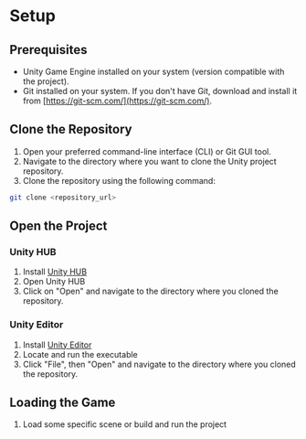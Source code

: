 # Setup
## Prerequisites

- Unity Game Engine installed on your system (version compatible with the project).
- Git installed on your system. If you don't have Git, download and install it from [https://git-scm.com/](https://git-scm.com/).

## Clone the Repository

1. Open your preferred command-line interface (CLI) or Git GUI tool.
2. Navigate to the directory where you want to clone the Unity project repository.
3. Clone the repository using the following command:

```bash
git clone <repository_url>
```
## Open the Project
### Unity HUB
1. Install [Unity HUB](https://unity.com/download)
2. Open Unity HUB
3. Click on "Open" and navigate to the directory where you cloned the repository.

### Unity Editor
1. Install [Unity Editor](https://unity.com/releases/editor/archive)
2. Locate and run the executable
3. Click "File", then "Open" and navigate to the directory where you cloned the repository.

## Loading the Game
1. Load some specific scene or build and run the project
